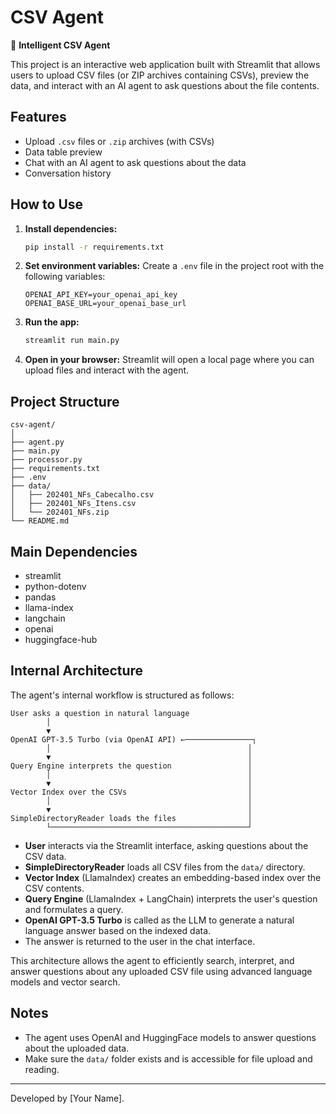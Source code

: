 # CSV Agent

🤖 **Intelligent CSV Agent**

This project is an interactive web application built with Streamlit that allows users to upload CSV files (or ZIP archives containing CSVs), preview the data, and interact with an AI agent to ask questions about the file contents.

## Features
- Upload `.csv` files or `.zip` archives (with CSVs)
- Data table preview
- Chat with an AI agent to ask questions about the data
- Conversation history

## How to Use

1. **Install dependencies:**
   ```bash
   pip install -r requirements.txt
   ```

2. **Set environment variables:**
   Create a `.env` file in the project root with the following variables:
   ```env
   OPENAI_API_KEY=your_openai_api_key
   OPENAI_BASE_URL=your_openai_base_url
   ```

3. **Run the app:**
   ```bash
   streamlit run main.py
   ```

4. **Open in your browser:**
   Streamlit will open a local page where you can upload files and interact with the agent.

## Project Structure
```
csv-agent/
│
├── agent.py
├── main.py
├── processor.py
├── requirements.txt
├── .env
├── data/
│   ├── 202401_NFs_Cabecalho.csv
│   ├── 202401_NFs_Itens.csv
│   └── 202401_NFs.zip
└── README.md
```

## Main Dependencies
- streamlit
- python-dotenv
- pandas
- llama-index
- langchain
- openai
- huggingface-hub

## Internal Architecture

The agent's internal workflow is structured as follows:

```
User asks a question in natural language
        │
        ▼
OpenAI GPT-3.5 Turbo (via OpenAI API) ←───────────────┐
        │                                            │
        ▼                                            │
Query Engine interprets the question                 │
        │                                            │
        ▼                                            │
Vector Index over the CSVs                           │
        │                                            │
        ▼                                            │
SimpleDirectoryReader loads the files                │
        └────────────────────────────────────────────┘
```

- **User** interacts via the Streamlit interface, asking questions about the CSV data.
- **SimpleDirectoryReader** loads all CSV files from the `data/` directory.
- **Vector Index** (LlamaIndex) creates an embedding-based index over the CSV contents.
- **Query Engine** (LlamaIndex + LangChain) interprets the user's question and formulates a query.
- **OpenAI GPT-3.5 Turbo** is called as the LLM to generate a natural language answer based on the indexed data.
- The answer is returned to the user in the chat interface.

This architecture allows the agent to efficiently search, interpret, and answer questions about any uploaded CSV file using advanced language models and vector search.

## Notes
- The agent uses OpenAI and HuggingFace models to answer questions about the uploaded data.
- Make sure the `data/` folder exists and is accessible for file upload and reading.

---

Developed by [Your Name].
